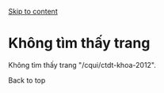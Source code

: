 [Skip to content](https://daa.uit.edu.vn/cqui/ctdt-khoa-2012#main)

Không tìm thấy trang
====================

Không tìm thấy trang "/cqui/ctdt-khoa-2012".

Back to top